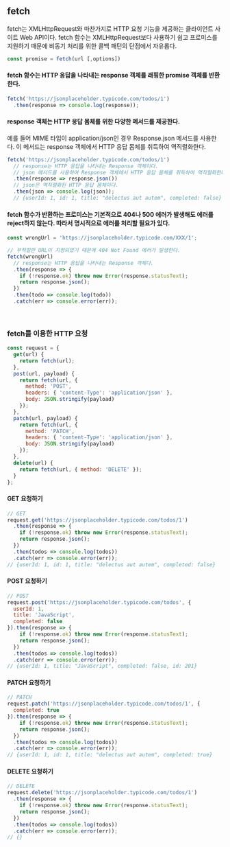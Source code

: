 ## fetch
fetch는 XMLHttpRequest와 마찬가지로 HTTP 요청 기능을 제공하는 클라이언트 사이트 Web API이다. fetch 함수는 XMLHttpRequest보다 사용하기 쉽고 프로미스를 지원하기 때문에 비동기 처리를 위한 콜백 패턴의 단점에서 자유롭다.
```js
const promise = fetch(url [,options])
```
#### fetch 함수는 HTTP 응답을 나타내는 response 객체를 래핑한 promise 객체를 반환한다. 

```js
fetch('https://jsonplaceholder.typicode.com/todos/1')
  .then(response => console.log(response));
```

#### response 객체는 HTTP 응답 몸체를 위한 다양한 메서드를 제공한다. 
예를 들어 MIME 타입이 application/json인 경우 Response.json 메서드를 사용한다. 이 메서드는 response 객체에서 HTTP 응답 몸체를 취득하여 역직렬화한다.
```js
fetch('https://jsonplaceholder.typicode.com/todos/1')
  // response는 HTTP 응답을 나타내는 Response 객체이다.
  // json 메서드를 사용하여 Response 객체에서 HTTP 응답 몸체를 취득하여 역직렬화한다.
  .then(response => response.json())
  // json은 역직렬화된 HTTP 응답 몸체이다.
  .then(json => console.log(json));
  // {userId: 1, id: 1, title: "delectus aut autem", completed: false}
```

#### fetch 함수가 반환하는 프로미스는 기본적으로 404나 500 에러가 발생해도 에러를 reject하지 않는다. 따라서 명시적으로 에러를 처리할 필요가 있다.
```js
const wrongUrl = 'https://jsonplaceholder.typicode.com/XXX/1';

// 부적절한 URL이 지정되었기 때문에 404 Not Found 에러가 발생한다.
fetch(wrongUrl)
  // response는 HTTP 응답을 나타내는 Response 객체다.
  .then(response => {
    if (!response.ok) throw new Error(response.statusText);
    return response.json();
  })
  .then(todo => console.log(todo))
  .catch(err => console.error(err));
```

<br/>

### fetch를 이용한 HTTP 요청
```js
const request = {
  get(url) {
    return fetch(url);
  },
  post(url, payload) {
    return fetch(url, {
      method: 'POST',
      headers: { 'content-Type': 'application/json' },
      body: JSON.stringify(payload)
    });
  },
  patch(url, payload) {
    return fetch(url, {
      method: 'PATCH',
      headers: { 'content-Type': 'application/json' },
      body: JSON.stringify(payload)
    });
  },
  delete(url) {
    return fetch(url, { method: 'DELETE' });
  }
};
```
#### GET 요청하기
```js
// GET 
request.get('https://jsonplaceholder.typicode.com/todos/1')
  .then(response => {
    if (!response.ok) throw new Error(response.statusText);
    return response.json();
  })
  .then(todos => console.log(todos))
  .catch(err => console.error(err));
// {userId: 1, id: 1, title: "delectus aut autem", completed: false}

```

#### POST 요청하기

```js
// POST
request.post('https://jsonplaceholder.typicode.com/todos', {
  userId: 1,
  title: 'JavaScript',
  completed: false
}).then(response => {
    if (!response.ok) throw new Error(response.statusText);
    return response.json();
  })
  .then(todos => console.log(todos))
  .catch(err => console.error(err));
// {userId: 1, title: "JavaScript", completed: false, id: 201}
```

#### PATCH 요청하기

```js
// PATCH
request.patch('https://jsonplaceholder.typicode.com/todos/1', {
  completed: true
}).then(response => {
    if (!response.ok) throw new Error(response.statusText);
    return response.json();
  })
  .then(todos => console.log(todos))
  .catch(err => console.error(err));
// {userId: 1, id: 1, title: "delectus aut autem", completed: true}
```

#### DELETE 요청하기

```js
// DELETE
request.delete('https://jsonplaceholder.typicode.com/todos/1')
  .then(response => {
    if (!response.ok) throw new Error(response.statusText);
    return response.json();
  })
  .then(todos => console.log(todos))
  .catch(err => console.error(err));
// {}
```